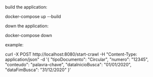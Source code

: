 
build the application:

docker-compose up --build

down the application:

docker-compose down

example:

curl -X POST http://localhost:8080/start-crawl -H "Content-Type: application/json" -d '{
  "tipoDocumento": "Circular",
  "numero": "12345",
  "conteudo": "palavra-chave",
  "dataInicioBusca": "01/01/2020",
  "dataFimBusca": "31/12/2020"
}'
